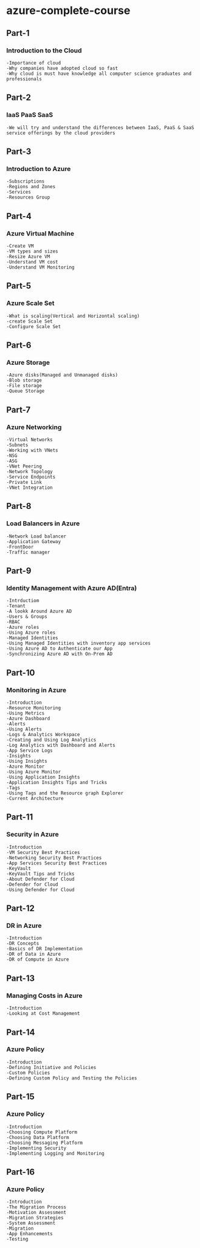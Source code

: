 # azure-complete-course

## Part-1
### Introduction to the Cloud
    -Importance of cloud
    -Why companies have adopted cloud so fast
    -Why cloud is must have knowledge all computer science graduates and professionals

## Part-2
### IaaS PaaS SaaS
    -We will try and understand the differences between IaaS, PaaS & SaaS service offerings by the cloud providers

## Part-3
### Introduction to Azure
    -Subscriptions
    -Regions and Zones
    -Services
    -Resources Group

## Part-4
### Azure Virtual Machine
    -Create VM
    -VM types and sizes
    -Resize Azure VM
    -Understand VM cost
    -Understand VM Monitoring

## Part-5
### Azure Scale Set
    -What is scaling(Vertical and Horizontal scaling)
    -create Scale Set
    -Configure Scale Set

## Part-6
### Azure Storage
    -Azure disks(Managed and Unmanaged disks)
    -Blob storage
    -File storage
    -Queue Storage

## Part-7
### Azure Networking
    -Virtual Networks
    -Subnets
    -Working with VNets
    -NSG
    -ASG
    -VNet Peering
    -Network Topology
    -Service Endpoints
    -Private Link
    -VNet Integration

## Part-8
### Load Balancers in Azure
    -Network Load balancer
    -Application Gateway
    -FrontDoor
    -Traffic manager

## Part-9
### Identity Management with Azure AD(Entra)
    -Intrductiom
    -Tenant
    -A lookk Around Azure AD
    -Users & Groups
    -RBAC
    -Azure roles
    -Using Azure roles
    -Managed Identities
    -Using Managed Identities with inventory app services
    -Using Azure AD to Authenticate our App
    -Synchronizing Azure AD with On-Prem AD

## Part-10
### Monitoring in Azure
    -Introduction
    -Resource Monitoring
    -Using Metrics
    -Azure Dashboard
    -Alerts
    -Using Alerts
    -Logs & Analytics Workspace
    -Creating and Using Log Analytics
    -Log Analytics with Dashboard and Alerts
    -App Service Logs
    -Insights
    -Using Insights
    -Azure Monitor
    -Using Azure Monitor
    -Using Application Insights
    -Application Insights Tips and Tricks
    -Tags
    -Using Tags and the Resource graph Explorer
    -Current Architecture

## Part-11
### Security in Azure 
    -Introduction
    -VM Security Best Practices
    -Networking Security Best Practices
    -App Services Security Best Practices
    -KeyVault
    -KeyVault Tips and Tricks
    -About Defender for Cloud
    -Defender for Cloud
    -Using Defender for Cloud

## Part-12
### DR in Azure 
    -Introduction
    -DR Concepts
    -Basics of DR Implementation
    -DR of Data in Azure
    -DR of Compute in Azure

## Part-13
### Managing Costs in Azure 
    -Introduction
    -Looking at Cost Management

## Part-14
### Azure Policy 
    -Introduction
    -Defining Initiative and Policies
    -Custom Policies
    -Defining Custom Policy and Testing the Policies

## Part-15
### Azure Policy 
    -Introduction
    -Choosing Compute Platform
    -Choosing Data Platform
    -Choosing Messaging Platform
    -Implementing Security
    -Implementing Logging and Monitoring

## Part-16
### Azure Policy 
    -Introduction
    -The Migration Process
    -Motivation Assessment
    -Migration Strategies
    -System Assessment
    -Migration
    -App Enhancements
    -Testing



    


